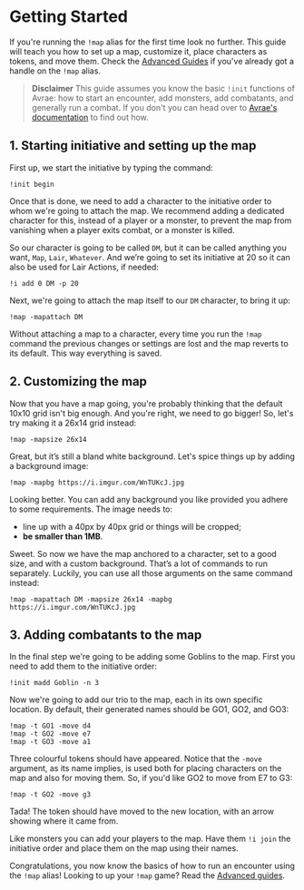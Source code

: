 # Getting Started

If you're running the `!map` alias for the first time look no further. This guide will teach you how to set up a map, customize it, place characters as tokens, and move them. Check the [Advanced Guides]() if you've already got a handle on the `!map` alias.

> **Disclaimer**
This guide assumes you know the basic `!init` functions of Avrae: how to start an encounter, add monsters, add combatants, and generally run a combat. If you don't you can head over to [Avrae's documentation](https://avrae.readthedocs.io/en/latest/) to find out how.

## 1. Starting initiative and setting up the map

First up, we start the initiative by typing the command:

```
!init begin
```

Once that is done, we need to add a character to the initiative order to whom we're going to attach the map. We recommend adding a dedicated character for this, instead of a player or a monster, to prevent the map from vanishing when a player exits combat, or a monster is killed.

So our character is going to be called `DM`, but it can be called anything you want, `Map`, `Lair`, `Whatever`. And we’re going to set its initiative at 20 so it can also be used for Lair Actions, if needed:

```
!i add 0 DM -p 20
```

Next, we're going to attach the map itself to our `DM` character, to bring it up:

```
!map -mapattach DM
```

Without attaching a map to a character, every time you run the `!map` command the previous changes or settings are lost and the map reverts to its default. This way everything is saved.

## 2. Customizing the map

Now that you have a map going, you're probably thinking that the default 10x10 grid isn't big enough. And you're right, we need to go bigger! So, let's try making it a 26x14 grid instead:

```
!map -mapsize 26x14
```

Great, but it’s still a bland white background. Let's spice things up by adding a background image:

```
!map -mapbg https://i.imgur.com/WnTUKcJ.jpg 
```

Looking better. You can add any background you like provided you adhere to some requirements. The image needs to:
- line up with a 40px by 40px grid or things will be cropped;
- **be smaller than 1MB**.

Sweet. So now we have the map anchored to a character, set to a good size, and with a custom background. That’s a lot of commands to run separately. Luckily, you can use all those arguments on the same command instead:

```
!map -mapattach DM -mapsize 26x14 -mapbg https://i.imgur.com/WnTUKcJ.jpg
```

## 3. Adding combatants to the map

In the final step we're going to be adding some Goblins to the map. First you need to add them to the initiative order:

```
!init madd Goblin -n 3
```

Now we're going to add our trio to the map, each in its own specific location. By default, their generated names should be GO1, GO2, and GO3:

```
!map -t GO1 -move d4
!map -t GO2 -move e7
!map -t GO3 -move a1
```

Three colourful tokens should have appeared. Notice that the `-move` argument, as its name implies, is used both for placing characters on the map and also for moving them. So, if you'd like GO2 to move from E7 to G3:

```
!map -t GO2 -move g3
```

Tada! The token should have moved to the new location, with an arrow showing where it came from.

Like monsters you can add your players to the map. Have them `!i join` the initiative order and place them on the map using their names.

Congratulations, you now know the basics of how to run an encounter using the `!map` alias! Looking to up your `!map` game? Read the [Advanced guides]().
